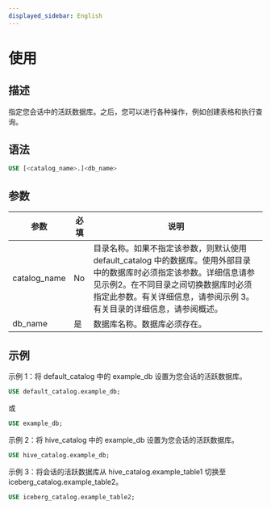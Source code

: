 ```yaml
---
displayed_sidebar: English
---
```


# 使用

## 描述

指定您会话中的活跃数据库。之后，您可以进行各种操作，例如创建表格和执行查询。

## 语法

```SQL
USE [<catalog_name>.]<db_name>
```

## 参数

|参数|必填|说明|
|---|---|---|
|catalog_name|No|目录名称。如果不指定该参数，则默认使用default_catalog 中的数据库。使用外部目录中的数据库时必须指定该参数。详细信息请参见示例2。在不同目录之间切换数据库时必须指定此参数。有关详细信息，请参阅示例 3。有关目录的详细信息，请参阅概述。|
|db_name|是|数据库名称。数据库必须存在。|

## 示例

示例 1：将 default_catalog 中的 example_db 设置为您会话的活跃数据库。

```SQL
USE default_catalog.example_db;
```

或

```SQL
USE example_db;
```

示例 2：将 hive_catalog 中的 example_db 设置为您会话的活跃数据库。

```SQL
USE hive_catalog.example_db;
```

示例 3：将会话的活跃数据库从 hive_catalog.example_table1 切换至 iceberg_catalog.example_table2。

```SQL
USE iceberg_catalog.example_table2;
```
